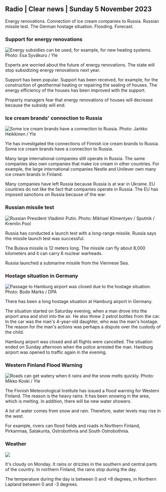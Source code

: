 ## Radio \| Clear news \| Sunday 5 November 2023

Energy renovations. Connection of ice cream companies to Russia. Russian missile test. The German hostage situation. Flooding. Forecast.

### Support for energy renovations

![Energy subsidies can be used, for example, for new heating systems. Photo: Esa Syväkuru / Yle](https://images.cdn.yle.fi/image/upload/c_crop,h_3349,w_5954,x_0,y_325/ar_1.7777777777777777,c_fill,g_faces,h_675,w_1200/dpr_1.0/q_auto:eco/f_auto/fl_lossy/v1676637402/39-107442463ef747ea1acd)

Experts are worried about the future of energy renovations. The state will stop subsidizing energy renovations next year.

Support has been popular. Support has been received, for example, for the construction of geothermal heating or repairing the sealing of houses. The energy efficiency of the houses has been improved with the support.

Property managers fear that energy renovations of houses will decrease because the subsidy will end.

### Ice cream brands' connection to Russia

![Some ice cream brands have a connection to Russia. Photo: Jarkko Heikkinen / Yle](https://images.cdn.yle.fi/image/upload/c_crop,h_2268,w_4031,x_0,y_0/ar_1.7777777777777777,c_fill,g_faces,h_675,w_1200/dpr_1.0/q_auto:eco/f_auto/fl_lossy/v1682321321/39-110323664462e3b6fb8b)

Yle has investigated the connections of Finnish ice cream brands to Russia. Some ice cream brands have a connection to Russia.

Many large international companies still operate in Russia. The same companies also own companies that make ice cream in other countries. For example, the large international companies Nestle and Unilever own many ice cream brands in Finland.

Many companies have left Russia because Russia is at war in Ukraine. EU countries do not like the fact that companies operate in Russia. The EU has imposed sanctions on Russia because of the war.

### Russian missile test

![Russian President Vladimir Putin. Photo: Mikhael Klimentyev / Sputnik / Kremlin Pool](https://images.cdn.yle.fi/image/upload/c_crop,h_4519,w_8034,x_16,y_238/ar_1.7777777777777777,c_fill,g_faces,h_675,w_1200/dpr_1.0/q_auto:eco/f_auto/fl_lossy/v1678982359/39-108632664133bfc2dc51)

Russia has conducted a launch test with a long-range missile. Russia says the missile launch test was successful.

The Bulava missile is 12 meters long. The missile can fly about 8,000 kilometers and it can carry 6 nuclear warheads.

Russia launched a submarine missile from the Viennese Sea.

### Hostage situation in Germany

![Passage to Hamburg airport was closed due to the hostage situation. Photo: Bodo Marks / DPA](https://images.cdn.yle.fi/image/upload/c_crop,h_2703,w_4806,x_0,y_500/ar_1.777777777777777,c_fill,g_faces,h_675,w_1200/dpr_1.0/q_auto:eco/f_auto/fl_lossy/v1699181525/39-11959676547736ea1bc0)

There has been a long hostage situation at Hamburg airport in Germany.

The situation started on Saturday evening, when a man drove into the airport area and shot into the air. He also threw 2 petrol bottles from the car. In the car was the man's 4-year-old daughter, who was the man's hostage. The reason for the man's actions was perhaps a dispute over the custody of the child.

Hamburg airport was closed and all flights were cancelled. The situation ended on Sunday afternoon when the police arrested the man. Hamburg airport was opened to traffic again in the evening.

### Western Finland Flood Warning

![Roads can get watery when it rains and the snow melts quickly. Photo: Mikko Koski / Yle](https://images.cdn.yle.fi/image/upload/c_crop,h_3078,w_5472,x_0,y_218/ar_1.7777777777777777,c_fill,g_faces,h_675,w_1200/dpr_1.0/q_auto:eco/f_auto/fl_lossy/v1697618867/39-11828126521489e76d51)

The Finnish Meteorological Institute has issued a flood warning for Western Finland. The reason is the heavy rains. It has been snowing in the area, which is melting. In addition, there will be new water showers.

A lot of water comes from snow and rain. Therefore, water levels may rise in the west.

For example, rivers can flood fields and roads in Northern Finland, Pirkanmaa, Satakunta, Ostrobothnia and South Ostrobothnia.

### Weather

![](https://images.cdn.yle.fi/image/upload/c_crop,h_1080,w_1919,x_0,y_0/ar_1.7777777777777777,c_fill,g_faces,h_675,w_1200/dpr_1.0/q_auto:eco/f_auto/fl_lossy/v1699200945/39-11960206547bf95c98f5)

It's cloudy on Monday. It rains or drizzles in the southern and central parts of the country. In northern Finland, the rains stop during the day.

The temperature during the day is between 0 and +8 degrees, in Northern Lapland between 0 and -3 degrees.